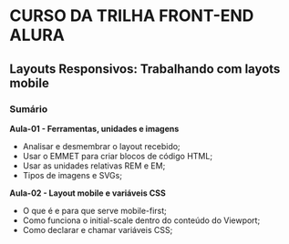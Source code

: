 # CURSO DA TRILHA FRONT-END ALURA

## Layouts Responsivos: Trabalhando com layots mobile

### Sumário

**Aula-01 - Ferramentas, unidades e imagens**

- Analisar e desmembrar o layout recebido;
- Usar o EMMET para criar blocos de código HTML;
- Usar as unidades relativas REM e EM;
- Tipos de imagens e SVGs;

**Aula-02 - Layout mobile e variáveis CSS**

- O que é e para que serve mobile-first;
- Como funciona o initial-scale dentro do conteúdo do Viewport;
- Como declarar e chamar variáveis CSS;